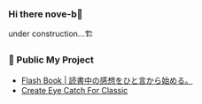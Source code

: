 ### Hi there nove-b👋

under construction...🏗️

### 🚀 Public My Project
- [ Flash Book | 読書中の感想をひと言から始める。](https://flashbook.app)
- [Create Eye Catch For Classic](https://wordpress.org/plugins/create-eye-catch-for-classic/)
